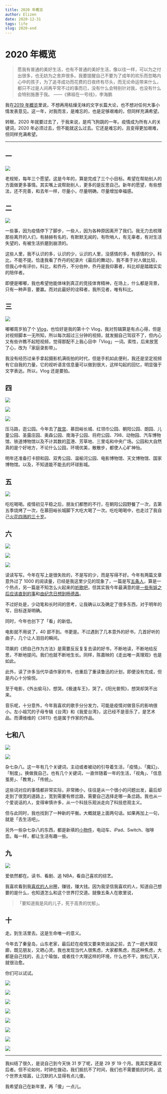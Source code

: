 ```yaml
--- 
title: 2020 年概览
author: Elizen
date: 2020-12-31
tags: life
slug: 2020-end
---
```


# 2020 年概览

> 愿我有普通的美好生活，也有不普通的美好生活，像以往一样，可以为之付出很多，也无妨为之舍弃很多。我要提醒自己不要为了成年的欢乐而忽略内心中的孩子，为了追寻成功而花费的日夜终有尽头，而无论命运带来什么，都只不过是人间再平常不过的事而已，没有什么会特别针对我，也没有什么会特别施惠于我。
> ——《佛祖在一号线》，李海鹏

我在[2019 年概览](https://mp.weixin.qq.com/s/jQ4RQZma3Bmd4IG4lU4SQw)里说，不想再用枯燥无味的文字长篇大论，也不想对任何大事小情发表意见。这一年，对我而言，是难忘的，也是足够艰难的，但同样充满希望。

转眼，2020 年就要过去了，于我来说，是鸡飞狗跳的一年。疫情成为所有人的关键词，2020 年必须过去，但不能就这么过去。它还是难忘的，且变得更加艰难，但同样充满希望。

---- 

## 一

![](https://static.elizen.me/img/2020-12-30-081711.jpg)

老规矩，每年三个愿望。这是今年的，算是完成了三个小目标。希望在帮助别人的方面做更多事情。其实嘴上说帮助别人，更多的是反思自己。新年的愿望，有些想法，还不完善，和去年一样，尽量小，尽量明确，尽量增加幸福感。

## 二

![](https://static.elizen.me/img/2020-12-30-082723.jpg)

一些事，因为疫情停下了脚步，一些人，因为各种原因离开了我们。我无力去梳理那些离开的人们，有赫赫有名的，有默默无闻的，有吹哨人，有无辜者，有对生活失望的，有被生活折磨到崩溃的。

这些人里，我不认识的多，认识的少，认识的人里，没感情的多，有感情的少。科比，不能不提。恰逢我看了乔丹的纪录片《最后的舞动》，我不善于对人做比较，但我心中有评价。科比，和乔丹，不分伯仲，乔丹是我仰慕者，科比却是踏踏实实的陪伴者。

即便是嘟嘟，我也希望他能体味到真正的竞技体育精神，在场上，什么都是背景，只有一种声音，要赢。而对此最好的诠释者，我所见者，唯有科比。

## 三

![](https://static.elizen.me/img/2020-12-30-085031.jpg)

嘟嘟周岁拍了个 [Vlog](https://mp.weixin.qq.com/s/6DXMjXGrCVRutUZ624aAbQ)，也恰好是我的第十个 Vlog，我对剪辑算是有点心得，但是对视频脚本一无所知，所以每次超过三分钟的视频，就发掘自己驾驭不了，但内心又有些许瞧不起短视频，觉得那配不上我心目中「Vlog」一词。索性，后来放宽了心，改为「家庭录影带」。

我没有经历过亲手拿起摄影机满街拍的时代，但是手机如此便利，我还是坚定视频有它自我的力量，它的视听语言信息量可以做到很大，这样勾起的回忆，明显强于文字表达。所以，Vlog 还是要拍。

## 四

![](https://static.elizen.me/img/2020-12-30-101348.jpg)

![](https://static.elizen.me/img/2020-12-30-101456.jpg)

![](https://static.elizen.me/img/2020-12-30-8FFC748F-3886-44C5-AAFB-6D6362F1354A.jpg)

压马路，逛公园。今年去了[故宫](https://mp.weixin.qq.com/s?__biz=MzAwNDAyMDk5Mw==&mid=2650792604&idx=1&sn=4bb7158b2f5537824893c0cbc38353fe&chksm=83390cf2b44e85e462dea0046affe89c122783708055e4216678c96f2dcddcac3e5f949f5cc2&token=476121607&lang=zh_CN#rd)、慕田峪长城、红领巾公园、朝阳公园、朗园、儿童公园、圣露庄园、奥森公园、南海子公园、将府公园、798、动物园、汽车博物馆、铁道博物馆以及不计其数的蓝港、芳草地、三里屯和中央广场。公园和大自然真的是个好地方，不论什么公园，环境优美，散散步，都使人心旷神怡。

明年还准备打卡颐和园、双秀公园、温榆河公园、电影博物馆、天文博物馆、国家博物馆。以及，不知道能不能去的环球影城。

## 五

![](https://static.elizen.me/img/2020-12-30-100942.jpg)

吃吃喝喝。疫情初见平稳之后，朋友们都憋的不行，在朝阳公园野餐了一次，去第五季烧烤了一次，在慕田峪长城脚下大吃大喝了一次。吃吃喝喝中，也走过了我自己[火花四溅的三十岁](https://mp.weixin.qq.com/s?__biz=MzAwNDAyMDk5Mw==&mid=2650792587&idx=1&sn=cc01bd70d003ac6bc86064829c52957c&chksm=83390ce5b44e85f3c84b02d26721fc29ae41b529a5cb2ee15251b9380b295995c129238379ad&token=476121607&lang=zh_CN#rd)。

## 六

![](https://static.elizen.me/img/2020-12-30-102133.jpg)

![](https://static.elizen.me/img/2020-12-30-110158.jpg)

![](https://static.elizen.me/img/2020-12-30-110203.jpg)

读读写写。今年在写上是很失败的，不是写的少，而是写得不好。今年有两篇文章意外过了 1000 的阅读量，已经是我这里少见的现象了，一篇是写[五条人](https://mp.weixin.qq.com/s?__biz=MzAwNDAyMDk5Mw==&mid=2650792709&idx=1&sn=01e9c2d91fa076620cfc4a1acdd162a8&chksm=83390d6bb44e847d4f4ddfac3f1c626896b3a5f6929386d9f5dac4e80cefd049093e24f65741&token=476121607&lang=zh_CN#rd)，算是一个热点，另一篇是不知怎么火起来的[听歌吧](https://mp.weixin.qq.com/s?__biz=MzAwNDAyMDk5Mw==&mid=2650792763&idx=1&sn=c4e278457f69d617533aaf5d693ca117&chksm=83390d55b44e8443f68a569de866c7f9517c1122c26bd4a09b63a89d22f4a195ff8f5e011fe9&token=476121607&lang=zh_CN#rd)，但其实我今年最满意的是[一些有娃之后应该直到的事](https://mp.weixin.qq.com/s?__biz=MzAwNDAyMDk5Mw==&mid=2650792704&idx=1&sn=50b84be681b2255cc2f73acf2c3db317&chksm=83390d6eb44e8478e849082e9e0395133d458e0e7fd7d9cc87a28977a0c6769f39614350dcce&token=476121607&lang=zh_CN#rd)和[由纪念日想到杨德昌](https://mp.weixin.qq.com/s?__biz=MzAwNDAyMDk5Mw==&mid=2650792603&idx=1&sn=7addf0cba8cba7ad1dcc18206c18d820&chksm=83390cf5b44e85e317288ecb444464fc34993843ffee230454e1152bf69b395d666f8c092148&token=476121607&lang=zh_CN#rd)。

不过好处是，少动笔和长时间的思考，让我确认以及确定了很多东西，对于明年的写，目标逐渐明确。

同时，今年也创下了「看」的新低。

电影就不用说了，40 部不到。书更是。不过遇到了几本意外的好书，几首好听的曲子，几个让人泪目的瞬间。

项飙的《把自己作为方法》是需要反反复复去读的好书，不断地读，不断地给反思，不断地提问。我们也就不断地生长。同样，陈嘉映的《走出唯一真理观》也是如此。

此外，读了许多当代华语作家的书，也重启了重读鲁迅的计划，即便没有完成，但是内心十分愉悦。

至于电影，《外出偷马》，想哭。《极速车王》，哭了。《阳光普照》，想哭却哭不出来。

音乐呢，十分意外，今年我喜欢的歌手分分发力，可能是疫情对做音乐的影响很小。左小祖咒的子母专辑《台湾》和《我爱台湾》，这已经不是音乐了，是艺术品。而谭维维的《3811》也是属于作家的作品。

## 七和八

![](70FEE925-A316-45AA-B41D-A5AA33802625_1_102_o.jpeg)

![](https://static.elizen.me/img/2020-12-30-103336.jpg)

杂七杂八。这一年有几个关键词，主动或者被动的引导着生活，「疫情」、「魔幻」、「制度」。换做我自己，也有几个关键词，一直伴随着一年的生活，「视角」、「信息茧房」、「教育」、「传统」。

这些词对应的事情都非常实际，非常微小，往往是从一个很小的问题出发，最后却走到了很宽的道路上，宽到需要有修岔路，需要自己选择走哪一条岔路。我也从一个爱说话的人，变得审慎许多，从一个科技乐观派走向了科技悲观主义。

但与此同时，我也找到了一种新的平衡。大概就是上面两句话。如果再加上一句，就是「去生活吧」。

另外一些杂七杂八的东西，都是新填的[小物件](https://mp.weixin.qq.com/s?__biz=MzAwNDAyMDk5Mw==&mid=2650792653&idx=1&sn=29b52619185d1b72598f6f5c3ad0322a&chksm=83390ca3b44e85b5641ac24ca88239c748888ecaaa054b421756d35daf8a3da62fbcd23e1958&token=476121607&lang=zh_CN#rd)，电动车、iPad、Switch、咖啡壶。每一样，都让生活有趣一些。

## 九

![](https://static.elizen.me/img/2020-12-30-103941.jpg)

爱依然都在。读书、看剧、追 NBA，看自己喜欢的综艺。

我喜欢看到我[喜欢的人](https://mp.weixin.qq.com/s?__biz=MzAwNDAyMDk5Mw==&mid=2650792709&idx=1&sn=01e9c2d91fa076620cfc4a1acdd162a8&chksm=83390d6bb44e847d4f4ddfac3f1c626896b3a5f6929386d9f5dac4e80cefd049093e24f65741&token=476121607&lang=zh_CN#rd)出圈，赚钱，赚大钱。因为我坚信我喜欢的人，知道自己想要的是什么，也知道怎么和这个世界打交道。就像五条人在歌里说，

> 「要知道我是风的儿子，死于高贵的忧郁」。

## 十

走。到生活里去。这是生命唯一的意义。

今年去了秦皇岛，山东老家，最后赶在疫情又要来势汹汹之前，去了一趟大理双廊，既见朋友，又晒心灵。我也发现当代人很焦虑，大家都焦虑，而这种焦虑，大都是自己找的，去上个瑜伽，或者找个大理这样的环境，什么也不干，放松几天，就很治愈。

你们可以试试。

![](https://static.elizen.me/img/2020-12-30-IMG_5006.jpg)

![](https://static.elizen.me/img/2020-12-30-EDE9D01B-7B65-4530-B8BD-1C435A8C9869-17460-00000A98C0708AC4.JPG)

![](https://static.elizen.me/img/2020-12-30-IMG_5007.jpg)

![](https://static.elizen.me/img/2020-12-30-IMG_5170.JPG)

![](https://static.elizen.me/img/2020-12-30-IMG_5501.jpg)

![](https://static.elizen.me/img/2020-12-30-IMG_5505.jpg)

![](https://static.elizen.me/img/2020-12-30-FullSizeRender.jpg)

![](https://static.elizen.me/img/2020-12-30-IMG_4840.jpeg)

---- 

我纠结了很久，是说自己到今天快 31 岁了呢，还是 29 岁 19 个月。我其实更喜欢后者。但不论如何，时钟在拨动，我们抵抗不了时间，我们也不需要抵抗时间，这个世界太喧嚣，让沉默的人显得有点儿傻。

我希望自己在新年里，再「傻」一点儿。